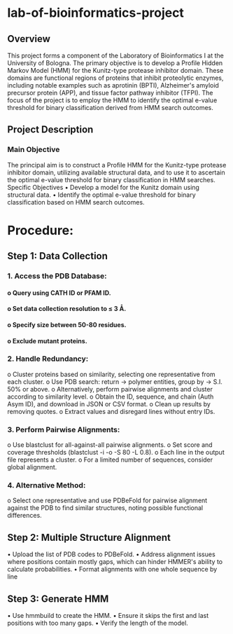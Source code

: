 # lab-of-bioinformatics-project

## Overview

This project forms a component of the Laboratory of Bioinformatics I at the University of Bologna. The primary objective is to develop a Profile Hidden Markov Model (HMM) for the Kunitz-type protease inhibitor domain. These domains are functional regions of proteins that inhibit proteolytic enzymes, including notable examples such as aprotinin (BPTI), Alzheimer's amyloid precursor protein (APP), and tissue factor pathway inhibitor (TFPI). The focus of the project is to employ the HMM to identify the optimal e-value threshold for binary classification derived from HMM search outcomes.

## Project Description

### Main Objective

The principal aim is to construct a Profile HMM for the Kunitz-type protease inhibitor domain, utilizing available structural data, and to use it to ascertain the optimal e-value threshold for binary classification in HMM searches.
Specific Objectives
•	Develop a model for the Kunitz domain using structural data.
•	Identify the optimal e-value threshold for binary classification based on HMM search outcomes.

# Procedure:
## Step 1: Data Collection
### 1.	Access the PDB Database:
#### o	Query using CATH ID or PFAM ID.
#### o	Set data collection resolution to ≤ 3 Å.
#### o	Specify size between 50-80 residues.
#### o	Exclude mutant proteins.

### 2.	Handle Redundancy:
o	Cluster proteins based on similarity, selecting one representative from each cluster.
o	Use PDB search: return -> polymer entities, group by -> S.I. 50% or above.
o	Alternatively, perform pairwise alignments and cluster according to similarity level.
o	Obtain the ID, sequence, and chain (Auth Asym ID), and download in JSON or CSV format.
o	Clean up results by removing quotes.
o	Extract values and disregard lines without entry IDs.

### 3.	Perform Pairwise Alignments:
o	Use blastclust for all-against-all pairwise alignments.
o	Set score and coverage thresholds (blastclust -i <fastafile> -o <outfile> -S 80 -L 0.8).
o	Each line in the output file represents a cluster.
o	For a limited number of sequences, consider global alignment.

### 4.	Alternative Method:
o	Select one representative and use PDBeFold for pairwise alignment against the PDB to find similar structures, noting possible functional differences.

## Step 2: Multiple Structure Alignment
•	Upload the list of PDB codes to PDBeFold.
•	Address alignment issues where positions contain mostly gaps, which can hinder HMMER's ability to calculate probabilities.
•	Format alignments with one whole sequence by line 

## Step 3: Generate HMM
•	Use hmmbuild to create the HMM.
•	Ensure it skips the first and last positions with too many gaps.
•	Verify the length of the model.

